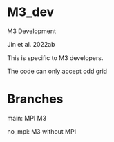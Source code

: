# M3_dev
M3 Development 

Jin et al. 2022ab

This is specific to M3 developers.

The code can only accept odd grid

# Branches
main: MPI M3

no_mpi: M3 without MPI 
